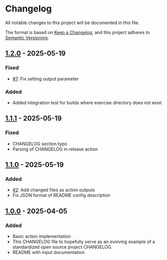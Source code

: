 # Changelog

All notable changes to this project will be documented in this file.

The format is based on [Keep a Changelog](https://keepachangelog.com/en/1.1.0/),
and this project adheres to [Semantic Versioning](https://semver.org/spec/v2.0.0.html).

## [1.2.0] - 2025-05-19

### Fixed

- [#7](https://github.com/SSW-JKU/latex-exercise-ci/issues/7): Fix setting output parameter

### Added

- Added integration test for builds where exercise directory does not exist

## [1.1.1] - 2025-05-19

### Fixed

- CHANGELOG section typo
- Parsing of CHANGELOG in release action

## [1.1.0] - 2025-05-19

### Added

- [#2](https://github.com/SSW-JKU/latex-exercise-ci/issues/2): Add changed files as action outputs
- Fix JSON format of README config description

## [1.0.0] - 2025-04-05

### Added

- Basic action implementation
- This CHANGELOG file to hopefully serve as an evolving example of a
  standardized open source project CHANGELOG.
- README with input documentation

[unreleased]: https://github.com/SSW-JKU/latex-exercise-ci/compare/v1.2.0...HEAD
[1.2.0]: https://github.com/SSW-JKU/latex-exercise-ci/compare/v1.1.1...v1.2.0
[1.1.1]: https://github.com/SSW-JKU/latex-exercise-ci/compare/v1.1.0...v1.1.1
[1.1.0]: https://github.com/SSW-JKU/latex-exercise-ci/compare/v1.0.0...v1.1.0
[1.0.0]: https://github.com/SSW-JKU/latex-exercise-ci/releases/tag/v1.0.0
